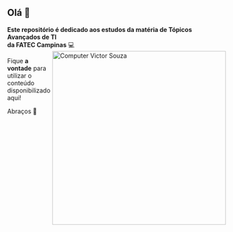 ## Olá 👋

**Este repositório é dedicado aos estudos da matéria de Tópicos Avançados de TI** 
<br>**da FATEC Campinas** 💻
<img src="https://raw.githubusercontent.com/MicaelliMedeiros/micaellimedeiros/master/image/computer-illustration.png" min-width="400px" max-width="400px" width="400px" align="right" alt="Computer Victor Souza">

Fique **a vontade** para utilizar o conteúdo disponibilizado aqui! 

Abraços 💜



